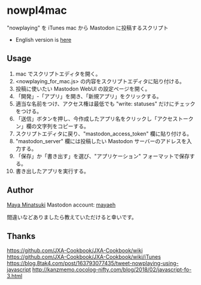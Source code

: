 # nowpl4mac

  "nowplaying" を iTunes mac から Mastodon に投稿するスクリプト

* English version is [here](README.md)

## Usage

1. mac でスクリプトエディタを開く。
2. <nowplaying_for_mac.js> の内容をスクリプトエディタに貼り付ける。
3. 投稿に使いたい Mastodon WebUI の設定ページを開く。
4. 「開発」-「アプリ」を開き、「新規アプリ」をクリックする。
5. 適当な名前をつけ、アクセス権は最低でも "write: statuses" だけにチェックをつける。
6. 「送信」ボタンを押し、今作成したアプリ名をクリックし「アクセストークン」欄の文字列をコピーする。
7. スクリプトエディタに戻り、"mastodon_access_token" 欄に貼り付ける。
8. "mastodon_server" 欄には投稿したい Mastodon サーバーのアドレスを入力する。
9. 「保存」か「書き出す」を選び、"アプリケーション" フォーマットで保存する。
10. 書き出したアプリを実行する。

## Author

[Maya Minatsuki](https://github.com/mayaeh)
Mastodon account: [mayaeh](https://taruntarun.net/@mayaeh)

間違いなどありましたら教えていただけると幸いです。

## Thanks

<https://github.com/JXA-Cookbook/JXA-Cookbook/wiki>
<https://github.com/JXA-Cookbook/JXA-Cookbook/wiki/iTunes>
<https://blog.8tak4.com/post/163793077435/tweet-nowplaying-using-javascript>
<http://kanzmemo.cocolog-nifty.com/blog/2018/02/javascript-fo-3.html>
